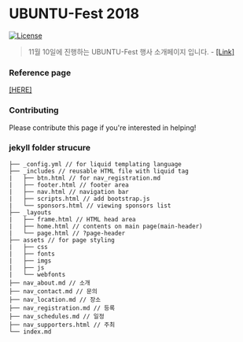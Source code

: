 # UBUNTU-Fest 2018
[![License](https://img.shields.io/badge/license-MIT-blue.svg)](https://opensource.org/licenses/MIT)

> 11월 10일에 진행하는 UBUNTU-Fest 행사 소개페이지 입니다. -
[[Link]](https://ubuntu-fest.github.io)

### Reference page
[[HERE]](https://meltingcon.github.io/2018/)

### Contributing
Please contribute this page if you're interested in helping!

### jekyll folder strucure
```
├── _config.yml // for liquid templating language
├── _includes // reusable HTML file with liquid tag
|   ├── btn.html // for nav_registration.md
|   ├── footer.html // footer area
|   ├── nav.html // navigation bar
|   ├── scripts.html // add bootstrap.js
|   └── sponsors.html // viewing sponsors list
├── _layouts
|   ├── frame.html // HTML head area
|   ├── home.html // contents on main page(main-header)
|   └── page.html // ?page-header
├── assets // for page styling
|   ├── css
|   ├── fonts
|   ├── imgs
|   ├── js
|   └── webfonts
├── nav_about.md // 소개
├── nav_contact.md // 문의
├── nav_location.md // 장소
├── nav_registration.md // 등록
├── nav_schedules.md // 일정
├── nav_supporters.html // 주최
└── index.md
```
